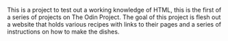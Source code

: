 This is a project to test out a working knowledge of HTML, this is the first of a series of projects on The Odin Project.
The goal of this project is flesh out a website that holds various recipes with links to their pages and a series of instructions on how to make the dishes.